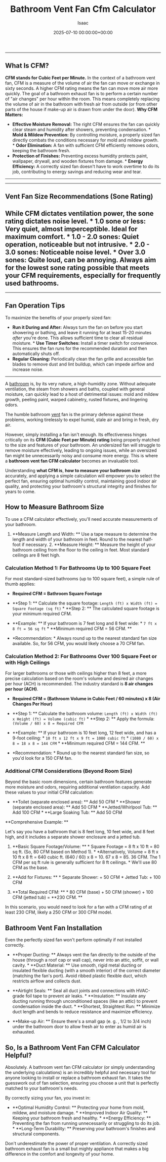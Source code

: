 ﻿---
title: Bathroom Vent Fan Cfm Calculator
description: A bathroom is, by its very nature, a high-humidity zone. Without adequate ventilation, the steam from showers and baths, coupled with general moisture, can...
slug: /bathroom-vent-fan-cfm-calculator/
date: 2025-07-10 00:00:00+00:00
lastmod: 2025-07-10 00:00:00+03:00
author: Isaac
categories:
- Home Improvement
- HVAC
- Bathroom
tags:
- home-improvement
- bathroom
- vent
layout: post
---
---
## What Is CFM?
**CFM stands for Cubic Feet per Minute.** In the context of a bathroom vent fan, CFM is a measure of the volume of air the fan can move or exchange in sixty seconds. A higher CFM rating means the fan can move more air more quickly.
The goal of a bathroom exhaust fan is to perform a certain number of "air changes" per hour within the room. This means completely replacing the volume of air in the bathroom with fresh air from outside (or from other parts of the house if make-up air is drawn from under the door).
**Why CFM Matters:**
* **Effective Moisture Removal:** The right CFM ensures the fan can quickly clear steam and humidity after showers, preventing condensation. * **Mold & Mildew Prevention:** By controlling moisture, a properly sized fan directly combats the conditions necessary for mold and mildew growth. * **Odor Elimination:** A fan with sufficient CFM efficiently removes odors, keeping the bathroom fresh.
* **Protection of Finishes:** Preventing excess humidity protects paint, wallpaper, drywall, and wooden fixtures from damage. * **Energy Efficiency:** A correctly sized fan doesn't have to work overtime to do its job, contributing to energy savings and reducing wear and tear.
---
---
## Vent Fan Size Recommendations (Sone Rating)
While CFM dictates ventilation power, the **sone rating** dictates noise level. * **1.0 sone or less:** Very quiet, almost imperceptible. Ideal for maximum comfort. * **1.0 - 2.0 sones:** Quiet operation, noticeable but not intrusive. * **2.0 - 3.0 sones:** Noticeable noise level. * **Over 3.0 sones:** Quite loud, can be annoying.
Always aim for the lowest sone rating possible that meets your CFM requirements, especially for frequently used bathrooms.
---
---
## Fan Operation Tips
To maximize the benefits of your properly sized fan:
* **Run it During and After:** Always turn the fan on before you start showering or bathing, and leave it running for at least 15-20 minutes *after* you're done. This allows sufficient time to clear all residual moisture. * **Use Timer Switches:** Install a timer switch for convenience. This ensures the fan runs for the recommended duration and then automatically shuts off.
* **Regular Cleaning:** Periodically clean the fan grille and accessible fan blades to remove dust and lint buildup, which can impede airflow and increase noise.
---

A [bathroom](https://pestpolicy.com/installing-a-bathroom-vent-fan-through-a-wall/) is, by its very nature, a high-humidity zone. Without adequate ventilation, the steam from showers and baths, coupled with general moisture, can quickly lead to a host of detrimental issues: mold and mildew growth, peeling paint, warped cabinetry, rusted fixtures, and lingering odors.

The humble bathroom [vent](https://pestpolicy.com/how-to-maintain-a-bathroom-vent-fan/) fan is the primary defense against these problems, working tirelessly to expel humid, stale air and bring in fresh, dry air.

However, simply installing a fan isn't enough. Its effectiveness hinges critically on its **CFM (Cubic Feet per Minute) rating** being properly matched to the size and features of your bathroom. An undersized fan will struggle to remove moisture effectively, leading to ongoing issues, while an oversized fan might be unnecessarily noisy and consume more energy. This is where a **bathroom vent fan CFM calculator** becomes an invaluable tool.

Understanding **what CFM is**, **how to measure your bathroom size** accurately, and applying a simple calculation will empower you to select the perfect fan, ensuring optimal humidity control, maintaining good indoor air quality, and protecting your bathroom's structural integrity and finishes for years to come.

##  How to Measure Bathroom Size

To use a CFM calculator effectively, you'll need accurate measurements of your bathroom.

1. **Measure Length and Width: ** Use a tape measure to determine the length and width of your bathroom in feet. Round to the nearest half-foot if necessary. 2. **Measure Height: ** Measure the height of your bathroom ceiling from the floor to the ceiling in feet. Most standard ceilings are 8 feet high.

###  Calculation Method 1: For Bathrooms Up to 100 Square Feet

For most standard-sized bathrooms (up to 100 square feet), a simple rule of thumb applies:

* **Required CFM = Bathroom Square Footage**

* **Step 1: ** Calculate the square footage: `Length (ft) x Width (ft) = Square Footage (sq ft)` * **Step 2: ** The calculated square footage is your minimum required CFM.

* **Example: ** If your bathroom is 7 feet long and 8 feet wide: * `7 ft x 8 ft = 56 sq ft` * **Minimum required CFM = 56 CFM. **

* *Recommendation: * Always round up to the nearest standard fan size available. So, for 56 CFM, you would likely choose a 70 CFM fan.

###  Calculation Method 2: For Bathrooms Over 100 Square Feet or with High Ceilings

For larger bathrooms or those with ceilings higher than 8 feet, a more precise calculation based on the room's volume and desired air changes per hour (ACH) is recommended. The industry standard is **8 air changes per hour (ACH)**.

* **Required CFM = (Bathroom Volume in Cubic Feet / 60 minutes) x 8 (Air Changes Per Hour)**

* **Step 1: ** Calculate the bathroom volume: `Length (ft) x Width (ft) x Height (ft) = Volume (cubic ft)` * **Step 2: ** Apply the formula: `(Volume / 60) x 8 = Required CFM`

* **Example: ** If your bathroom is 10 feet long, 12 feet wide, and has a 9-foot ceiling: * `10 ft x 12 ft x 9 ft = 1080 cubic ft` * `(1080 / 60) x 8 = 18 x 8 = 144 CFM` * **Minimum required CFM = 144 CFM. **

* *Recommendation: * Round up to the nearest standard fan size, so you'd look for a 150 CFM fan.

###  Additional CFM Considerations (Beyond Room Size)

Beyond the basic room dimensions, certain bathroom features generate more moisture and odors, requiring additional ventilation capacity. Add these values to your initial CFM calculation:

* **Toilet (separate enclosed area): ** Add 50 CFM * **Shower (separate enclosed area): ** Add 50 CFM * **Jetted/Whirlpool Tub: ** Add 100 CFM * **Large Soaking Tub: ** Add 50 CFM

**Comprehensive Example: **

Let's say you have a bathroom that is 8 feet long, 10 feet wide, and 8 feet high, and it includes a separate shower enclosure and a jetted tub.

1. **Basic Square Footage/Volume: ** * Square Footage = 8 ft x 10 ft = 80 sq ft. (So, 80 CFM based on Method 1). * *Alternatively, Volume = 8 ft x 10 ft x 8 ft = 640 cubic ft. (640 / 60) x 8 = 10. 67 x 8 = 85. 36 CFM. The 1 CFM per sq ft rule is generally sufficient for 8 ft ceilings. * We'll use 80 CFM as the base.

2. **Add for Fixtures: ** * Separate Shower: + 50 CFM * Jetted Tub: + 100 CFM

3. **Total Required CFM: ** * 80 CFM (base) + 50 CFM (shower) + 100 CFM (jetted tub) = **230 CFM. **

In this scenario, you would need to look for a fan with a CFM rating of at least 230 CFM, likely a 250 CFM or 300 CFM model.

##  Bathroom Vent Fan Installation

Even the perfectly sized fan won't perform optimally if not installed correctly.

* **Proper Ducting: ** Always vent the fan directly to the outside of the house (through a roof cap or wall cap), never into an attic, soffit, or wall cavity. * **Duct Material: ** Use smooth, rigid metal ducting or insulated flexible ducting (with a smooth interior) of the correct diameter (matching the fan's port). Avoid ribbed plastic flexible duct, which restricts airflow and collects dust.

* **Airtight Seals: ** Seal all duct joints and connections with HVAC-grade foil tape to prevent air leaks. * **Insulation: ** Insulate any ducting running through unconditioned spaces (like an attic) to prevent condensation inside the duct. * **Shortest, Straightest Run: ** Minimize duct length and bends to reduce resistance and maximize efficiency.

* **Make-up Air: ** Ensure there's a small gap (e. g. , 1/2 to 3/4 inch) under the bathroom door to allow fresh air to enter as humid air is exhausted.

##  So, Is a Bathroom Vent Fan CFM Calculator Helpful?

Absolutely. A bathroom vent fan CFM calculator (or simply understanding the underlying calculations) is an incredibly helpful and necessary tool for anyone looking to install or replace a bathroom exhaust fan. It takes the guesswork out of fan selection, ensuring you choose a unit that is perfectly matched to your bathroom's needs.

By correctly sizing your fan, you invest in:

* **Optimal Humidity Control: ** Protecting your home from mold, mildew, and moisture damage. * **Improved Indoor Air Quality: ** Keeping your bathroom fresh and healthy. * **Energy Efficiency: ** Preventing the fan from running unnecessarily or struggling to do its job. * **Long-Term Durability: ** Preserving your bathroom's finishes and structural components.

Don't underestimate the power of proper ventilation. A correctly sized bathroom exhaust fan is a small but mighty appliance that makes a big difference in the comfort and longevity of your home.

